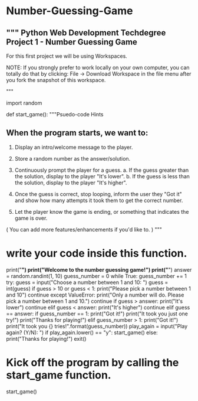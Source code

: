# Number-Guessing-Game
"""
Python Web Development Techdegree
Project 1 - Number Guessing Game
--------------------------------

For this first project we will be using Workspaces.

NOTE: If you strongly prefer to work locally on your own computer, you can totally do that by clicking: File -> Download Workspace in the file menu after you fork the snapshot of this workspace.

"""

import random


def start_game():
   """Psuedo-code Hints

   When the program starts, we want to:
   ------------------------------------
   1. Display an intro/welcome message to the player.
   2. Store a random number as the answer/solution.
   3. Continuously prompt the player for a guess.
     a. If the guess greater than the solution, display to the player "It's lower".
     b. If the guess is less than the solution, display to the player "It's higher".

   4. Once the guess is correct, stop looping, inform the user they "Got it"
        and show how many attempts it took them to get the correct number.
   5. Let the player know the game is ending, or something that indicates the game is over.

   ( You can add more features/enhancements if you'd like to. )
   """
   # write your code inside this function.
   print("************************************")
   print("Welcome to the number guessing game!")
   print("************************************")
   answer = random.randint(1, 10)
   guess_number = 0
   while True:
       guess_number += 1
       try:
           guess = input("Choose a number between 1 and 10: ")
           guess = int(guess)
           if guess > 10 or guess < 1:
               print("Please pick a number between 1 and 10")
               continue
       except ValueError:
           print("Only a number will do. Please pick a number between 1 and 10.")
           continue
       if guess > answer:
           print("It's lower")
           continue
       elif guess < answer:
           print("It's higher")
           continue
       elif guess == answer:
           if guess_number == 1:
               print("Got it!")
               print("It took you just one try!")
               print("Thanks for playing!")
           elif guess_number > 1:
               print("Got it!")
               print("It took you {} tries!".format(guess_number))
       play_again = input("Play again? (Y/N): ")
       if play_again.lower() == "y":
           start_game()
       else:
           print("Thanks for playing!")
           exit()
       










# Kick off the program by calling the start_game function.
start_game()
